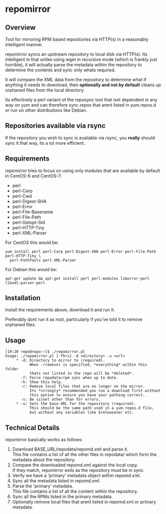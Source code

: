 # repomirror
## Overview
Tool for mirroring RPM based repositories via HTTP(s) in a reasonably 
intelligent manner.

repomirror syncs an upstream repository to local disk via HTTP(s).  Its 
intelligent in that unlike using wget in recursive mode (which is frankly just
horrible), it will actually parse the metadata within the repository to 
determine the contents and sync only whats required.

It will compare the XML data from the repository to determine what if anything
it needs to download, then **optionally and not by default** cleans up orphaned 
files from the local directory.

Its effectively a perl variant of the reposync tool that isnt dependent in
any way on yum and can therefore sync repos that arent listed in yum.repos.d
or run on other distributions like Debian.

## Repositories available via rsync
If the repository you wish to sync is available via rsync, you **really**
should sync it that way, its a lot more efficient.

## Requirements
repomirror tries to focus on using only modules that are available by default
in CentOS-6 and CentOS-7:

* perl
* perl-Carp
* perl-Cwd
* perl-Digest-SHA
* perl-Error
* perl-File-Basename
* perl-File-Path
* perl-Getopt-Std
* perl-HTTP-Tiny
* perl-XML-Parser

For CentOS this would be:
```
yum install perl perl-Carp perl-Digest-SHA perl-Error perl-File-Path perl-HTTP-Tiny \
  perl-PathTools perl-XML-Parser
```

For Debian this would be:
```
apt-get update && apt-get install perl perl-modules liberror-perl libxml-parser-perl
```

## Installation
Install the requirements above, download it and run it.

Preferably dont run it as root, particularly if you've told it to remove orphaned files.

## Usage
```
[19:20 repo@repo:~]$ ./repomirror.pl 
Usage: ./repomirror.pl [-fhrs] -d <directory> -u <url>
     * -d: Directory to mirror to (required).
	       When -r(emove) is specified, *everything* within this folder
           thats not listed in the repo will be *deleted*.
       -f: Force repodata/rpm sync when up to date.
       -h: Show this help.
       -r: Remove local files that are no longer on the mirror.
	       Its *strongly* recommended you run a download first without
		   this option to ensure you have your pathing correct.
       -s: Be silent other than for errors.
     * -u: Sets the base URL for the repository (required).
           This should be the same path used in a yum.repos.d file,
           but without any variables like $releasever etc.
```

## Technical Details
repomirror basically works as follows:

1. Download BASE_URL/repodata/repomd.xml and parse it.  
   This file contains a list of all the other files in repodata/ which form the 
   metadata about the repository.
2. Compare the downloaded repomd.xml against the local copy.  
   If they match, repomirror exits as the repository must be in sync.
3. Verify we have a 'primary' metadata object within repomd.xml.
4. Sync all the metadata listed in repomd.xml.
5. Parse the 'primary' metadata.  
   This file contains a list of all the content within the repository.
6. Sync all the RPMs listed in the primary metadata.
7. Optionally remove local files that arent listed in repomd.xml or primary
   metadata.
